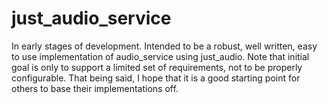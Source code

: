 # just_audio_service

In early stages of development.
Intended to be a robust, well written, easy to use implementation of audio_service using just_audio.
Note that initial goal is only to support a limited set of requirements, not to be properly configurable.
That being said, I hope that it is a good starting point for others to base their implementations off.
